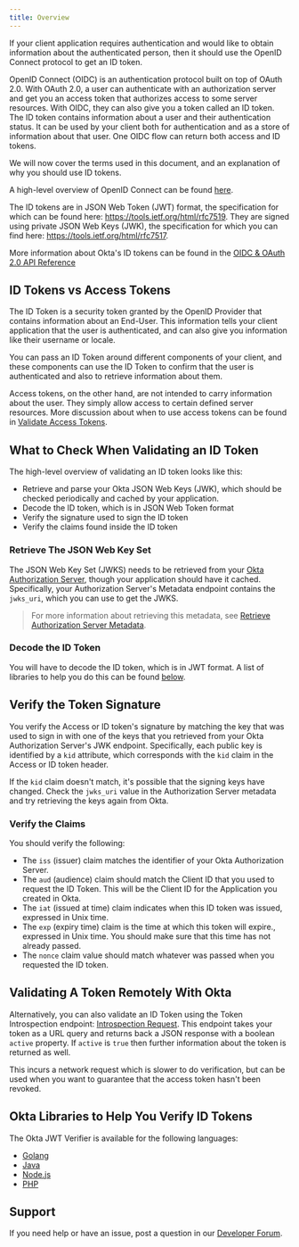```yaml
---
title: Overview
---
```


If your client application requires authentication and would like to obtain information about the authenticated person, then it should use the OpenID Connect protocol to get an ID token.

OpenID Connect (OIDC) is an authentication protocol built on top of OAuth 2.0. With OAuth 2.0, a user can authenticate with an authorization server and get you an access token that authorizes access to some server resources. With OIDC, they can also give you a token called an ID token. The ID token contains information about a user and their authentication status. It can be used by your client both for authentication and as a store of information about that user. One OIDC flow can return both access and ID tokens.

We will now cover the terms used in this document, and an explanation of why you should use ID tokens.

A high-level overview of OpenID Connect can be found [here](/docs/concepts/oauth-openid/#openid-connect).

The ID tokens are in JSON Web Token (JWT) format, the specification for which can be found here: <https://tools.ietf.org/html/rfc7519>. They are signed using private JSON Web Keys (JWK), the specification for which you can find here: <https://tools.ietf.org/html/rfc7517>.

More information about Okta's ID tokens can be found in the [OIDC & OAuth 2.0 API Reference](/docs/reference/api/oidc/#id-token)

## ID Tokens vs Access Tokens

The ID Token is a security token granted by the OpenID Provider that contains information about an End-User. This information tells your client application that the user is authenticated, and can also give you information like their username or locale.

You can pass an ID Token around different components of your client, and these components can use the ID Token to confirm that the user is authenticated and also to retrieve information about them.

Access tokens, on the other hand, are not intended to carry information about the user. They simply allow access to certain defined server resources. More discussion about when to use access tokens can be found in [Validate Access Tokens](/docs/guides/validate-access-tokens/).

## What to Check When Validating an ID Token

The high-level overview of validating an ID token looks like this:

- Retrieve and parse your Okta JSON Web Keys (JWK), which should be checked periodically and cached by your application.
- Decode the ID token, which is in JSON Web Token format
- Verify the signature used to sign the ID token
- Verify the claims found inside the ID token

### Retrieve The JSON Web Key Set

The JSON Web Key Set (JWKS) needs to be retrieved from your [Okta Authorization Server](/docs/guides/customize-authz-server/), though your application should have it cached. Specifically, your Authorization Server's Metadata endpoint contains the `jwks_uri`, which you can use to get the JWKS.

> For more information about retrieving this metadata, see [Retrieve Authorization Server Metadata](/docs/reference/api/oidc/#well-knownoauth-authorization-server).

### Decode the ID Token

You will have to decode the ID token, which is in JWT format. A list of libraries to help you do this can be found [below](#okta-libraries-to-help-you-verify-id-tokens).

## Verify the Token Signature

You verify the Access or ID token's signature by matching the key that was used to sign in with one of the keys that you retrieved from your Okta Authorization Server's JWK endpoint. Specifically, each public key is identified by a `kid` attribute, which corresponds with the `kid` claim in the Access or ID token header.

If the `kid` claim doesn't match, it's possible that the signing keys have changed. Check the `jwks_uri` value in the Authorization Server metadata and try retrieving the keys again from Okta.

### Verify the Claims

You should verify the following:

- The `iss` (issuer) claim matches the identifier of your Okta Authorization Server.
- The `aud` (audience) claim should match the Client ID that you used to request the ID Token. This will be the Client ID for the Application you created in Okta.
- The `iat` (issued at time) claim indicates when this ID token was issued, expressed in Unix time.
- The `exp` (expiry time) claim is the time at which this token will expire., expressed in Unix time. You should make sure that this time has not already passed.
- The `nonce` claim value should match whatever was passed when you requested the ID token.

## Validating A Token Remotely With Okta

Alternatively, you can also validate an ID Token using the Token Introspection endpoint: [Introspection Request](/docs/reference/api/oidc/#introspect). This endpoint takes your token as a URL query and returns back a JSON response with a boolean `active` property. If `active` is `true` then further information about the token is returned as well.

This incurs a network request which is slower to do verification, but can be used when you want to guarantee that the access token hasn't been revoked.

## Okta Libraries to Help You Verify ID Tokens

The Okta JWT Verifier is available for the following languages:

- [Golang](https://github.com/okta/okta-jwt-verifier-golang)
- [Java](https://github.com/okta/okta-jwt-verifier-java)
- [Node.js](https://github.com/okta/okta-oidc-js/tree/master/packages/jwt-verifier)
- [PHP](https://github.com/okta/okta-jwt-verifier-php)

## Support

If you need help or have an issue, post a question in our [Developer Forum](https://devforum.okta.com).
